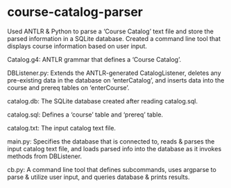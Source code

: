 # course-catalog-parser
Used ANTLR &amp; Python to parse a ‘Course Catalog’ text file and store the parsed information in a SQLite database. Created a command line tool that displays course information based on user input.

Catalog.g4: ANTLR grammar that defines a ‘Course Catalog’.

DBListener.py: Extends the ANTLR-generated CatalogListener, deletes any pre-existing data in the database on ‘enterCatalog’, and inserts data into the course and prereq tables on ‘enterCourse’. 

catalog.db: The SQLite database created after reading catalog.sql.

catalog.sql: Defines a ‘course’ table and ‘prereq’ table.

catalog.txt: The input catalog text file.

main.py: Specifies the database that is connected to, reads & parses the input catalog text file, and loads parsed info into the database as it invokes methods from DBListener.

cb.py: A command line tool that defines subcommands, uses argparse to parse & utilize user input, and queries database & prints results.

